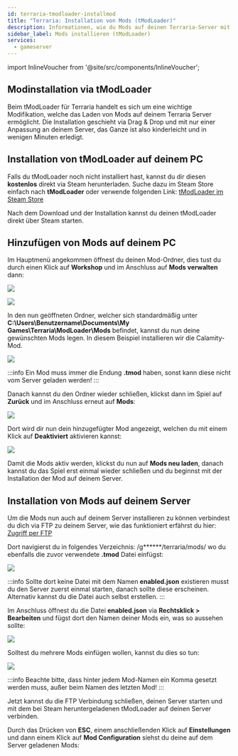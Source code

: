 ```yaml
---
id: terraria-tmodloader-installmod
title: "Terraria: Installation von Mods (tModLoader)"
description: Informationen, wie du Mods auf deinen Terraria-Server mit tModLoader installieren kannst - ZAP-Hosting.com Dokumentation
sidebar_label: Mods installieren (tModLoader)
services:
  - gameserver
---
```


import InlineVoucher from '@site/src/components/InlineVoucher';

<InlineVoucher />

## Modinstallation via tModLoader

Beim tModLoader für Terraria handelt es sich um eine wichtige Modifikation, welche das Laden von Mods auf deinem Terraria Server ermöglicht. 
Die Installation geschieht via Drag & Drop und mit nur einer Anpassung an deinem Server, das Ganze ist also kinderleicht und in wenigen Minuten erledigt. 


## Installation von tModLoader auf deinem PC

Falls du tModLoader noch nicht installiert hast, kannst du dir diesen **kostenlos** direkt via Steam herunterladen.
Suche dazu im Steam Store einfach nach **tModLoader** oder verwende folgenden Link: [tModLoader im Steam Store](https://store.steampowered.com/app/1281930/tModLoader/)

Nach dem Download und der Installation kannst du deinen tModLoader direkt über Steam starten.


## Hinzufügen von Mods auf deinem PC

Im Hauptmenü angekommen öffnest du deinen Mod-Ordner, dies tust du durch einen Klick auf **Workshop** und im Anschluss auf **Mods verwalten** dann:

![](https://screensaver01.zap-hosting.com/index.php/s/bT7XGbNynGxbFnZ/preview)

![](https://screensaver01.zap-hosting.com/index.php/s/3Mbgk3jPgMxLPBp/preview)

In den nun geöffneten Ordner, welcher sich standardmäßig unter **C:\Users\Benutzername\Documents\My Games\Terraria\ModLoader\Mods** befindet, kannst du nun deine gewünschten Mods legen.
In diesem Beispiel installieren wir die Calamity-Mod.

![](https://screensaver01.zap-hosting.com/index.php/s/9APQqsZbpM4AGYg/preview)

:::info
Ein Mod muss immer die Endung **.tmod** haben, sonst kann diese nicht vom Server geladen werden! 
:::


Danach kannst du den Ordner wieder schließen, klickst dann im Spiel auf **Zurück** und im Anschluss erneut auf **Mods**: 

![](https://screensaver01.zap-hosting.com/index.php/s/4iDX3xiL9Yfgxj9/preview)

Dort wird dir nun dein hinzugefügter Mod angezeigt, welchen du mit einem Klick auf **Deaktiviert** aktivieren kannst: 

![](https://screensaver01.zap-hosting.com/index.php/s/d9sJ6YWPGT7JzyY/preview)

Damit die Mods aktiv werden, klickst du nun auf **Mods neu laden**, danach kannst du das Spiel erst einmal wieder schließen und du beginnst mit der Installation der Mod auf deinem Server.


## Installation von Mods auf deinem Server

Um die Mods nun auch auf deinem Server installieren zu können verbindest du dich via FTP zu deinem Server, wie das funktioniert erfährst du hier: [Zugriff per FTP](gameserver-ftpaccess.md)

Dort navigierst du in folgendes Verzeichnis: /g******/terraria/mods/ wo du ebenfalls die zuvor verwendete **.tmod** Datei einfügst:

![](https://screensaver01.zap-hosting.com/index.php/s/Ae62fDXQHazEXfJ/preview)

:::info
Sollte dort keine Datei mit dem Namen **enabled.json** existieren musst du den Server zuerst einmal starten, danach sollte diese erscheinen. Alternativ kannst du die Datei auch selbst erstellen.
:::


Im Anschluss öffnest du die Datei **enabled.json** via **Rechtsklick > Bearbeiten** und fügst dort den Namen deiner Mods ein, was so aussehen sollte: 

![](https://screensaver01.zap-hosting.com/index.php/s/fJZFYqsXP4YgE8Y/preview)

Solltest du mehrere Mods einfügen wollen, kannst du dies so tun: 

![](https://screensaver01.zap-hosting.com/index.php/s/YK3n2bXjfF5mT37/preview)

:::info
Beachte bitte, dass hinter jedem Mod-Namen ein Komma gesetzt werden muss, außer beim Namen des letzten Mod!
:::

Jetzt kannst du die FTP Verbindung schließen, deinen Server starten und mit dem bei Steam heruntergeladenen tModLoader auf deinen Server verbinden. 

Durch das Drücken von **ESC**, einem anschließenden Klick auf **Einstellungen** und dann einem Klick auf **Mod Configuration** siehst du deine auf dem Server geladenen Mods:
